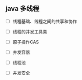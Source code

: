 
## java 多线程

- [ ] 线程基础、线程之间的共享和协作
- [ ] 线程的并发工具类
- [ ] 原子操作CAS
- [ ] 并发容器
- [ ] 线程池
- [ ] 并发安全






